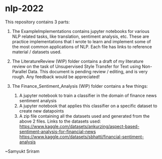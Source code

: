 # nlp-2022

This repository contains 3 parts:

1. The ExampleImplementations contains jupyter notebooks for various NLP related tasks, like translation, sentiment analysis, etc. These are practice implementations that I wrote to learn and implement some of the most common applications of NLP. Each file has links to reference material / datasets used.

2. The LiteratureReview (WIP) folder contains a draft of my literature review on the task of Unsupervised Style Transfer for Text using Non-Parallel Data. This document is pending review / editing, and is very rough. Any feedback would be appreciated!

3. The Finance_Sentiment_Analysis (WIP) folder contains a few things:
    1. A jupyter notebook to train a classifier in the domain of finance news sentiment analysis
    2. A jupyter notebook that applies this classifier on a specific dataset to create new datapoints
    3. A zip file containing all the datasets used and generated from the above 2 files.
        Links to the datasets used: 
        https://www.kaggle.com/datasets/ankurzing/aspect-based-sentiment-analysis-for-financial-news
        https://www.kaggle.com/datasets/sbhatti/financial-sentiment-analysis

~Samyukt Sriram
